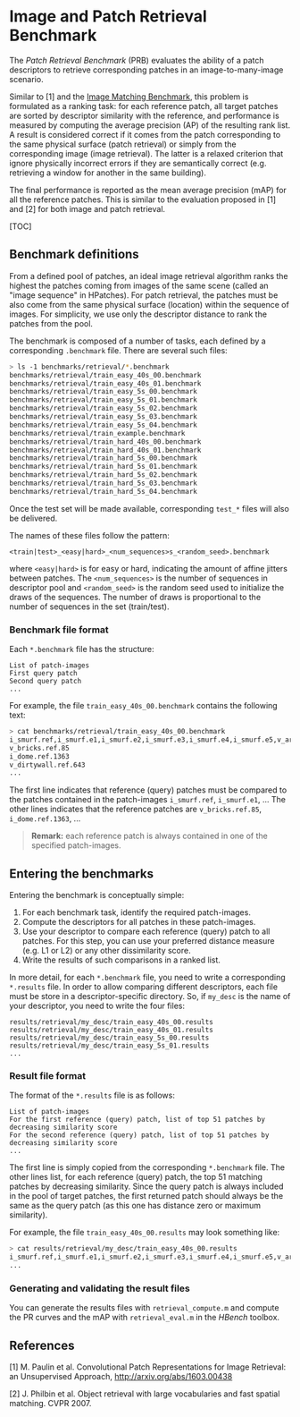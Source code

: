 # Image and Patch Retrieval Benchmark

The *Patch Retrieval Benchmark* (PRB) evaluates the ability of a patch descriptors to retrieve corresponding patches in an image-to-many-image scenario. 

Similar to [1] and the [Image Matching Benchmark](../matching/README.md), this problem is formulated as a ranking task: for each reference patch, all target patches are sorted by descriptor similarity with the reference, and performance is measured by computing the average precision (AP) of the resulting rank list. A result is considered correct if it comes from the patch corresponding to the same physical surface (patch retrieval) or simply from the corresponding image (image retrieval). The latter is a relaxed criterion that ignore physically incorrect errors if they are semantically correct (e.g. retrieving a window for another in the same building).

The final performance is reported as the mean average precision (mAP) for all the reference patches. This is similar to the evaluation proposed in [1] and [2] for both image and patch retrieval.

[TOC]

## Benchmark definitions

From a defined pool of patches, an ideal image retrieval algorithm ranks the highest the patches coming from images of the same scene (called an "image sequence" in HPatches). For patch retrieval, the patches must be also come from the same physical surface (location) within the sequence of images. For simplicity, we use only the descriptor distance to rank the patches from the pool.

The benchmark is composed of a number of tasks, each defined by a corresponding `.benchmark` file. There are several such files:

```bash
> ls -1 benchmarks/retrieval/*.benchmark
benchmarks/retrieval/train_easy_40s_00.benchmark
benchmarks/retrieval/train_easy_40s_01.benchmark
benchmarks/retrieval/train_easy_5s_00.benchmark
benchmarks/retrieval/train_easy_5s_01.benchmark
benchmarks/retrieval/train_easy_5s_02.benchmark
benchmarks/retrieval/train_easy_5s_03.benchmark
benchmarks/retrieval/train_easy_5s_04.benchmark
benchmarks/retrieval/train_example.benchmark
benchmarks/retrieval/train_hard_40s_00.benchmark
benchmarks/retrieval/train_hard_40s_01.benchmark
benchmarks/retrieval/train_hard_5s_00.benchmark
benchmarks/retrieval/train_hard_5s_01.benchmark
benchmarks/retrieval/train_hard_5s_02.benchmark
benchmarks/retrieval/train_hard_5s_03.benchmark
benchmarks/retrieval/train_hard_5s_04.benchmark
```

Once the test set will be made available, corresponding `test_*` files will also be delivered.

The names of these files follow the pattern:

```
<train|test>_<easy|hard>_<num_sequences>s_<random_seed>.benchmark
```

where `<easy|hard>` is for easy or hard, indicating the amount of affine jitters between patches. The `<num_sequences>` is the number of sequences in descriptor pool and `<random_seed>` is the random seed used to initialize the draws of the sequences. The number of draws is proportional to the number of sequences in the set (train/test).

### Benchmark file format

Each `*.benchmark` file has the structure:

```
List of patch-images
First query patch
Second query patch
...
```

For example, the file `train_easy_40s_00.benchmark` contains the following text:

``` bash
> cat benchmarks/retrieval/train_easy_40s_00.benchmark
i_smurf.ref,i_smurf.e1,i_smurf.e2,i_smurf.e3,i_smurf.e4,i_smurf.e5,v_artisans.ref,...
v_bricks.ref.85
i_dome.ref.1363
v_dirtywall.ref.643
...
```

The first line indicates that reference (query) patches must be compared to the patches contained in the patch-images `i_smurf.ref`, `i_smurf.e1`, ... The other lines indicates that the reference  patches are `v_bricks.ref.85`, `i_dome.ref.1363`, ...

> **Remark:** each reference patch is always contained in one of the specified patch-images.

## Entering the benchmarks

Entering the benchmark is conceptually simple:

1. For each benchmark task, identify the required patch-images.
2. Compute the descriptors for all patches in these patch-images.
3. Use your descriptor to compare each reference (query) patch to all patches. For this step, you can use your preferred distance measure (e.g. L1 or L2) or any other dissimilarity score.
4. Write the results of such comparisons in a ranked list.

In more detail, for each `*.benchmark` file, you need to write a corresponding `*.results` file. In order to allow comparing different descriptors, each file must be store in a descriptor-specific directory. So, if `my_desc` is the name of your descriptor, you need to write the four files:

```
results/retrieval/my_desc/train_easy_40s_00.results
results/retrieval/my_desc/train_easy_40s_01.results
results/retrieval/my_desc/train_easy_5s_00.results
results/retrieval/my_desc/train_easy_5s_01.results
...
```

### Result file format

The format of the `*.results` file is as follows:

```
List of patch-images
For the first reference (query) patch, list of top 51 patches by decreasing similarity score
For the second reference (query) patch, list of top 51 patches by decreasing similarity score
...
```

The first line is simply copied from the corresponding `*.benchmark` file. The other lines list, for each reference (query) patch, the top 51 matching patches by decreasing similarity. Since the query patch is always included in the pool of target patches, the first returned patch should always be the same as the query patch (as this one has distance zero or maximum similarity).

For example, the file `train_easy_40s_00.results` may look something like:

```bash
> cat results/retrieval/my_desc/train_easy_40s_00.results
i_smurf.ref,i_smurf.e1,i_smurf.e2,i_smurf.e3,i_smurf.e4,i_smurf.e5,v_artisans.ref,...
...
```

### Generating and validating the result files

You can generate the results files with  `retrieval_compute.m` and compute the PR curves and the mAP with `retrieval_eval.m` in the *HBench* toolbox.


## References

[1] M. Paulin et al. Convolutional Patch Representations for Image Retrieval: an Unsupervised Approach, http://arxiv.org/abs/1603.00438

[2] J. Philbin et al. Object retrieval with large vocabularies and fast spatial matching. CVPR 2007.
